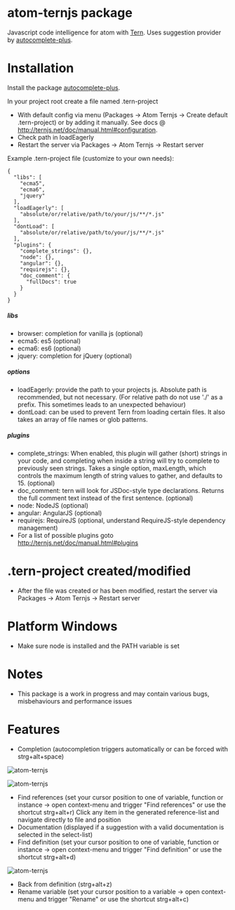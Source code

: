 # atom-ternjs package

Javascript code intelligence for atom with [Tern](http://ternjs.net/).
Uses suggestion provider by [autocomplete-plus](https://github.com/atom-community/autocomplete-plus).

# Installation

Install the package [autocomplete-plus](https://github.com/atom-community/autocomplete-plus).

In your project root create a file named .tern-project

* With default config via menu (Packages -> Atom Ternjs -> Create default .tern-project) or by adding it manually. See docs @ http://ternjs.net/doc/manual.html#configuration.
* Check path in loadEagerly
* Restart the server via Packages -> Atom Ternjs -> Restart server

Example .tern-project file (customize to your own needs):
```
{
  "libs": [
    "ecma5",
    "ecma6",
    "jquery"
  ],
  "loadEagerly": [
    "absolute/or/relative/path/to/your/js/**/*.js"
  ],
  "dontLoad": [
    "absolute/or/relative/path/to/your/js/**/*.js"
  ],
  "plugins": {
    "complete_strings": {},
    "node": {},
    "angular": {},
    "requirejs": {},
    "doc_comment": {
      "fullDocs": true
    }
  }
}
```
##### libs
* browser: completion for vanilla js (optional)
* ecma5: es5 (optional)
* ecma6: es6 (optional)
* jquery: completion for jQuery (optional)

##### options
* loadEagerly: provide the path to your projects js. Absolute path is recommended, but not necessary. (For relative path do not use './' as a prefix. This sometimes leads to an unexpected behaviour)
* dontLoad: can be used to prevent Tern from loading certain files. It also takes an array of file names or glob patterns.

##### plugins
* complete_strings: When enabled, this plugin will gather (short) strings in your code, and completing when inside a string will try to complete to previously seen strings. Takes a single option, maxLength, which controls the maximum length of string values to gather, and defaults to 15. (optional)
* doc_comment: tern will look for JSDoc-style type declarations. Returns the full comment text instead of the first sentence. (optional)
* node: NodeJS (optional)
* angular: AngularJS (optional)
* requirejs: RequireJS (optional, understand RequireJS-style dependency management)
* For a list of possible plugins goto http://ternjs.net/doc/manual.html#plugins

# .tern-project created/modified
* After the file was created or has been modified, restart the server via Packages -> Atom Ternjs -> Restart server

# Platform Windows
* Make sure node is installed and the PATH variable is set

# Notes
* This package is a work in progress and may contain various bugs, misbehaviours and performance issues

# Features
* Completion (autocompletion triggers automatically or can be forced with strg+alt+space)

![atom-ternjs](http://www.tobias-schubert.com/github/github-atom-ternjs-8.png)

![atom-ternjs](http://www.tobias-schubert.com/github/github-atom-ternjs-inline-2.png)
* Find references (set your cursor position to one of variable, function or instance -> open context-menu and trigger "Find references" or use the shortcut strg+alt+r) Click any item in the generated reference-list and navigate directly to file and position
* Documentation (displayed if a suggestion with a valid documentation is selected in the select-list)
* Find definition (set your cursor position to one of variable, function or instance -> open context-menu and trigger "Find definition" or use the shortcut strg+alt+d)

![atom-ternjs](http://www.tobias-schubert.com/github/github-atom-ternjs-reference.png)
* Back from definition (strg+alt+z)
* Rename variable (set your cursor position to a variable -> open context-menu and trigger "Rename" or use the shortcut strg+alt+c)
